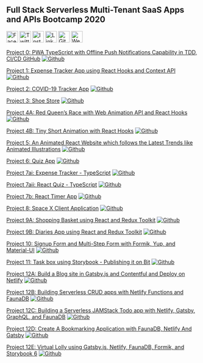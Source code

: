 ## Full Stack Serverless Multi-Tenant SaaS Apps and APIs Bootcamp 2020

<a href="https://www.facebook.com/raoakif" target="_blank"><img src="https://raw.githubusercontent.com/arturssmirnovs/arturssmirnovs/master/fb.png" alt="Facebook" width="30"></a>
<a href="https://twitter.com/raoakif" target="_blank"><img src="https://raw.githubusercontent.com/arturssmirnovs/arturssmirnovs/master/tw.png" alt="Twitter" width="30"></a>
<a href="https://www.instagram.com/raoakif/" target="_blank"><img src="https://raw.githubusercontent.com/arturssmirnovs/arturssmirnovs/master/ig.png" alt="Instagram" width="30"></a>
<a href="https://www.linkedin.com/in/raoakif/" target="_blank"><img src="https://raw.githubusercontent.com/arturssmirnovs/arturssmirnovs/master/in.png" alt="LinkedIn" width="30"></a>
<a href="https://github.com/raoakif" target="_blank"><img src="https://raw.githubusercontent.com/arturssmirnovs/arturssmirnovs/master/git.png" alt="GitHub" width="30"></a>
<a href="https://bootcamp2020project0.netlify.app/" target="_blank"><img src="https://raw.githubusercontent.com/arturssmirnovs/arturssmirnovs/master/www.png" alt="Website" width="30"></a>


[Project 0: PWA TypeScript with Offline Push Notifications Capability in TDD, CI/CD GitHub](https://bootcamp2020project0.netlify.app/) [![Github](https://img.shields.io/badge/-Github-000?style=flat&logo=Github&logoColor=white)](https://github.com/RaoAkif/PanacloudBootcamp2020/tree/main)


[Project 1: Expense Tracker App using React Hooks and Context API](http://bootcamping2020project1.surge.sh/) [![Github](https://img.shields.io/badge/-Github-000?style=flat&logo=Github&logoColor=white)](https://github.com/RaoAkif/PanacloudBootcamp2020/tree/001_ExpenseTracker)


[Project 2: COVID-19 Tracker App](http://bootcamping2020project2.surge.sh/) [![Github](https://img.shields.io/badge/-Github-000?style=flat&logo=Github&logoColor=white)](https://github.com/RaoAkif/PanacloudBootcamp2020/tree/002_COVID19Tracker)


[Project 3: Shoe Store](http://bootcamping2020project3.surge.sh/) [![Github](https://img.shields.io/badge/-Github-000?style=flat&logo=Github&logoColor=white)](https://github.com/RaoAkif/PanacloudBootcamp2020/tree/003_ShoeStore)



[Project 4A: Red Queen’s Race with Web Animation API and React Hooks](http://bootcamping2020project4a.surge.sh/) [![Github](https://img.shields.io/badge/-Github-000?style=flat&logo=Github&logoColor=white)](https://github.com/RaoAkif/PanacloudBootcamp2020/tree/004A_RedQueensRace)


[Project 4B: Tiny Short Animation with React Hooks](http://bootcamping2020project4b.surge.sh/) [![Github](https://img.shields.io/badge/-Github-000?style=flat&logo=Github&logoColor=white)](https://github.com/RaoAkif/PanacloudBootcamp2020/tree/004B_TinyShortAnimationWithReactHooks)


[Project 5: An Animated React Website which follows the Latest Trends like Animated Illustrations](http://bootcamping2020project5.surge.sh/) [![Github](https://img.shields.io/badge/-Github-000?style=flat&logo=Github&logoColor=white)](https://github.com/RaoAkif/PanacloudBootcamp2020/tree/005_AnimationReactWebsite)


[Project 6: Quiz App](http://bootcamping2020project6.surge.sh/) [![Github](https://img.shields.io/badge/-Github-000?style=flat&logo=Github&logoColor=white)](https://github.com/RaoAkif/PanacloudBootcamp2020/tree/006_QuizAppInReactTypeScript)


[Project 7ai: Expense Tracker - TypeScript](http://bootcamping2020project7ai.surge.sh/) [![Github](https://img.shields.io/badge/-Github-000?style=flat&logo=Github&logoColor=white)](https://github.com/RaoAkif/PanacloudBootcamp2020/tree/007A_ExpenseTrackerTypeScriptPWA)


[Project 7aii: React Quiz - TypeScript](http://bootcamping2020project7aii.surge.sh/) [![Github](https://img.shields.io/badge/-Github-000?style=flat&logo=Github&logoColor=white)](https://github.com/RaoAkif/PanacloudBootcamp2020/tree/007A_Quiz-AppTypeScriptPWA)

[Project 7b: React Timer App](http://bootcamping2020project7b.surge.sh/) [![Github](https://img.shields.io/badge/-Github-000?style=flat&logo=Github&logoColor=white)](https://github.com/RaoAkif/PanacloudBootcamp2020/tree/007B_ReactTimerAppTypeScriptTDD)

[Project 8: Space X Client Application](http://bootcamping2020project8.surge.sh/) [![Github](https://img.shields.io/badge/-Github-000?style=flat&logo=Github&logoColor=white)](https://github.com/RaoAkif/PanacloudBootcamp2020/tree/008_SpaceXClientApplication_ApplloClient-3%26SpaceX-API)


[Project 9A: Shopping Basket using React and Redux Toolkit](http://bootcamping2020project9a.surge.sh/) [![Github](https://img.shields.io/badge/-Github-000?style=flat&logo=Github&logoColor=white)](https://github.com/RaoAkif/PanacloudBootcamp2020/tree/009A_ShoppingBasketwithReduxToolkit)


[Project 9B: Diaries App using React and Redux Toolkit](http://bootcamping2020project9.surge.sh/) [![Github](https://img.shields.io/badge/-Github-000?style=flat&logo=Github&logoColor=white)](https://github.com/RaoAkif/PanacloudBootcamp2020/tree/009B_DiariesAppUsingReactReduxToolkitTypeScript)

[Project 10: Signup Form and Multi-Step Form with Formik, Yup, and Material-UI](http://bootcamping2020project10.surge.sh/) [![Github](https://img.shields.io/badge/-Github-000?style=flat&logo=Github&logoColor=white)](https://github.com/RaoAkif/PanacloudBootcamp2020/tree/010_MultiStepSignupFormWithFormikYupMaterialUITypeScript)

[Project 11: Task box using Storybook - Publishing it on Bit](http://bootcamping2020project11.surge.sh/) [![Github](https://img.shields.io/badge/-Github-000?style=flat&logo=Github&logoColor=white)](https://github.com/RaoAkif/PanacloudBootcamp2020/tree/011_TaskboxReactComponentTypeScriptStorybookBit)

[Project 12A: Build a Blog site in Gatsby.js and Contentful and Deploy on Netlify](https://bootcamping2020project12a.netlify.app/) [![Github](https://img.shields.io/badge/-Github-000?style=flat&logo=Github&logoColor=white)](https://github.com/RaoAkif/PanacloudBootcamp2020/tree/012A_GatsbyTypeScriptPWAGraphQLContentfulNetlifyBlog)

[Project 12B: Building Serverless CRUD apps with Netlify Functions and FaunaDB](https://bootcamping2020project12b.netlify.app/) [![Github](https://img.shields.io/badge/-Github-000?style=flat&logo=Github&logoColor=white)](https://github.com/RaoAkif/PanacloudBootcamp2020/tree/012B_ServerlessCRUDwithNetlifyFunctions%26FaunaDB)

[Project 12C: Building a Serverless JAMStack Todo app with Netlify, Gatsby, GraphQL, and FaunaDB](https://bootcamping2020project12c.netlify.app/) [![Github](https://img.shields.io/badge/-Github-000?style=flat&logo=Github&logoColor=white)](https://github.com/RaoAkif/PanacloudBootcamp2020/tree/012C_ServerlessJAMStackTodoAppNetlifyGatsbyGraphQLFaunaDB)

[Project 12D: Create A Bookmarking Application with FaunaDB, Netlify And Gatsby](https://bootcamping2020project12d.netlify.app/) [![Github](https://img.shields.io/badge/-Github-000?style=flat&logo=Github&logoColor=white)](https://github.com/RaoAkif/PanacloudBootcamp2020/tree/012D_BookmarkingApplicationWithFaunaDBNetlify)

[Project 12E: Virtual Lolly using Gatsby.js, Netlify, FaunaDB, Formik, and Storybook 6](https://bootcamping2020project12e.netlify.app/) [![Github](https://img.shields.io/badge/-Github-000?style=flat&logo=Github&logoColor=white)](https://github.com/RaoAkif/PanacloudBootcamp2020/tree/012E_Virtual-LollyGatsbyNetlifyFaunaDB)
